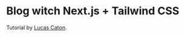 # Blog witch Next.js + Tailwind CSS

Tutorial by [Lucas Caton](https://www.lucascaton.com.br/2021/12/07/criando-um-blog-com-nextjs?utm_source=feed).

